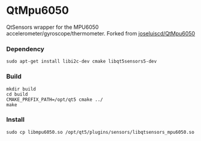 # QtMpu6050

QtSensors wrapper for the MPU6050 accelerometer/gyroscope/thermometer. Forked from [joseluiscd/QtMpu6050](https://github.com/joseluiscd/QtMpu6050)

### Dependency

    sudo apt-get install libi2c-dev cmake libqt5sensors5-dev 

### Build  

    mkdir build
    cd build 
    CMAKE_PREFIX_PATH=/opt/qt5 cmake ../
    make 
    
### Install 

    sudo cp libmpu6050.so /opt/qt5/plugins/sensors/libqtsensors_mpu6050.so
